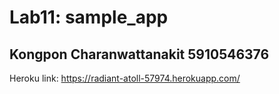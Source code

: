 # Lab11: sample_app
## Kongpon Charanwattanakit 5910546376
Heroku link: https://radiant-atoll-57974.herokuapp.com/
